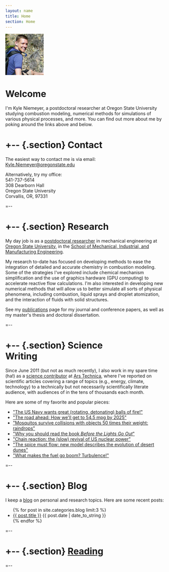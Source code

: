 ```yaml
---
layout: name
title: Home
section: Home
---
```


<img class='inset right' src='/images/cropped-kyle-niemeyer.jpg' title='Kyle Niemeyer' alt='Photo of Kyle Niemeyer hiking in the Rocky Mountains' width='120px' />

Welcome
=======

I'm Kyle Niemeyer, a postdoctoral researcher at Oregon State University studying combustion modeling, numerical methods for simulations of various physical processes, and more. 
You can find out more about me by poking around the links above and below.  

+--	{.section}
Contact
========

The easiest way to contact me is via email:  
<Kyle.Niemeyer@oregonstate.edu>  

Alternatively, try my office:  
541-737-5614  
308 Dearborn Hall  
Oregon State University  
Corvallis, OR, 97331

=--

+--	{.section}
Research
========

My day job is as a [postdoctoral researcher](/work) in mechanical engineering at [Oregon State University](http://oregonstate.edu/), in the [School of Mechanical, Industrial, and Manufacturing Engineering](http://mime.oregonstate.edu).  

My research to-date has focused on developing methods to ease the integration of detailed and accurate chemistry in combustion modeling. Some of the strategies I've explored include chemical mechanism simplification and the use of graphics hardware (GPU computing) to accelerate reactive flow calculations. I'm also interested in developing new numerical methods that will allow us to better simulate all sorts of physical phenomena, including combustion, liquid sprays and droplet atomization, and the interaction of fluids with solid structures.  

See my [publications](/work/pubs) page for my journal and conference papers, as well as my master's thesis and doctoral dissertation.  

=--

+-- {.section}
Science <br/> Writing
===============

Since June 2011 (but not as much recently), I also work in my spare time (ha!) as a [science contributor][kylears] at [Ars Technica][ars], where I've reported on scientific articles covering a range of topics (e.g., energy, climate, technology) to a technically but not necessarily scientifically literate audience, with audiences of in the tens of thousands each month.

Here are some of my favorite and popular pieces:

- ["The US Navy wants great (rotating, detonating) balls of fire!"](http://arstechnica.com/science/2012/11/the-us-navy-wants-great-rotating-detonating-balls-of-fire/)
- ["The road ahead: How we'll get to 54.5 mpg by 2025"](http://arstechnica.com/features/2012/10/the-road-ahead-how-well-get-to-54-5-mpg-by-2025/)
- ["Mosquitos survive collisions with objects 50 times their weight: raindrops"](http://arstechnica.com/science/2012/06/mosquitos-survive-collisions-with-objects-50-times-their-weight-raindrops/)
- ["Why you should read the book _Before the Lights Go Out_"](http://arstechnica.com/science/2012/04/why-you-should-read-the-book-before-the-lights-go-out/)
- ["Chain reaction: the (slow) revival of US nuclear power"](http://arstechnica.com/science/2012/03/chain-reaction-the-slow-revival-of-us-nuclear-power/)
- ["The spice must flow: new model describes the evolution of desert dunes"](http://arstechnica.com/science/2012/02/the-spice-must-flow-describing-the-evolution-of-desert-dunes/)
- ["What makes the fuel go boom? Turbulence!"](http://arstechnica.com/science/2011/07/what-makes-the-fuel-go-boom-turbulence/)

=--

+-- {.section}
Blog
=====
I keep a [blog](/blog/) on personal and research topics. Here are some recent posts:

<ul class="compact recent">
  {% for post in site.categories.blog limit:3 %}
  <li>
    <a href="{{ post.url }}">{{ post.title }}</a>
    <span class="date">{{ post.date | date_to_string }}</span>
  </li>
  {% endfor %}
</ul>
=--

+-- {.section}
[Reading](http://www.goodreads.com/kyleniemeyer)
==============================================

<style type="text/css" media="screen">
.gr_grid_container { /* customize grid container div here. eg: width: 500px; */ } 
  .gr_grid_book_container { /* customize book cover container div here */ 
    float: left; 
    width: 39px; 
    height: 60px; 
    padding: 0px 0px;
    overflow: hidden;
  }
</style>
<script type="text/javascript" src="http://www.goodreads.com/review/grid_widget/1983734.Kyle's%20currently-reading%20book%20list?cover_size=small&amp;hide_link=&amp;hide_title=true&amp;num_books=10&amp;order=a&amp;shelf=currently-reading&amp;sort=date_added&amp;widget_id=1349672197" charset="utf-8"> </script>

=--

[kylears]: http://arstechnica.com/author/kyle-niemeyer/
[ars]: http://arstechnica.com/